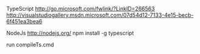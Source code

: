 TypeScript 
http://go.microsoft.com/fwlink/?LinkID=266563
http://visualstudiogallery.msdn.microsoft.com/07d54d12-7133-4e15-becb-6f451ea3bea6

NodeJs http://nodejs.org/
npm install -g typescript

run compileTs.cmd